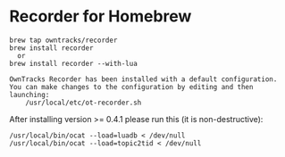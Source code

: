# Recorder for Homebrew

```
brew tap owntracks/recorder
brew install recorder
  or
brew install recorder --with-lua
```

```
OwnTracks Recorder has been installed with a default configuration.
You can make changes to the configuration by editing and then
launching:
    /usr/local/etc/ot-recorder.sh
```

After installing version >= 0.4.1 please run this (it is non-destructive):

```
/usr/local/bin/ocat --load=luadb < /dev/null
/usr/local/bin/ocat --load=topic2tid < /dev/null
```
